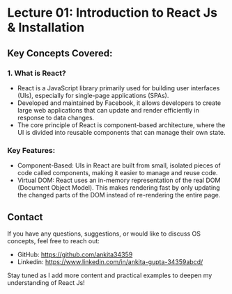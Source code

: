 # Lecture 01: Introduction to React Js & Installation

## Key Concepts Covered:

### 1. What is React?
- React is a JavaScript library primarily used for building user interfaces (UIs), especially for single-page applications (SPAs).
- Developed and maintained by Facebook, it allows developers to create large web applications that can update and render efficiently in response to data changes.
- The core principle of React is component-based architecture, where the UI is divided into reusable components that can manage their own state.

### Key Features:
- Component-Based: UIs in React are built from small, isolated pieces of code called components, making it easier to manage and reuse code.
- Virtual DOM: React uses an in-memory representation of the real DOM (Document Object Model). This makes rendering fast by only updating the changed parts of the DOM instead of re-rendering the entire page.

## Contact
If you have any questions, suggestions, or would like to discuss OS concepts, feel free to reach out:

- GitHub: https://github.com/ankita34359
- Linkedin: https://www.linkedin.com/in/ankita-gupta-34359abcd/
  
Stay tuned as I add more content and practical examples to deepen my understanding of React Js!  
